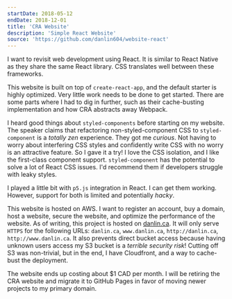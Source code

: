```yaml
---
startDate: 2018-05-12
endDate: 2018-12-01
title: 'CRA Website'
description: 'Simple React Website'
source: 'https://github.com/danlin604/website-react'
---
```


I want to revisit web development using React. It is similar to React Native as they share the same React library. CSS translates well between these frameworks.

This website is built on top of `create-react-app`, and the default starter is highly optimized. Very little work needs to be done to get started. There are some parts where I had to dig in further, such as their cache-busting implementation and how CRA abstracts away Webpack.

I heard good things about `styled-components` before starting on my website. The speaker claims that refactoring non-styled-component CSS to `styled-component` is a _totally zen_ experience. They got me _curious_. Not having to worry about interfering CSS styles and confidently write CSS with no worry is an attractive feature. So I gave it a try! I love the CSS isolation, and I like the first-class component support. `styled-component` has the potential to solve a lot of React CSS issues. I'd recommend them if developers struggle with leaky styles.

I played a little bit with `p5.js` integration in React. I can get them working. However, support for both is limited and potentially _hacky_.

This website is hosted on AWS. I want to register an account, buy a domain, host a website, secure the website, and optimize the performance of the website. As of writing, this project is hosted on [danlin.ca](https://danlin.ca). It will only serve `HTTPS` for the following URLs: `danlin.ca`, `www.danlin.ca`, `http://danlin.ca`, `http://www.danlin.ca`. It also prevents direct bucket access because having unknown users access my S3 bucket is a _terrible security risk_! Cutting off S3 was non-trivial, but in the end, I have Cloudfront, and a way to cache-bust the deployment.

The website ends up costing about \$1 CAD per month. I will be retiring the CRA website and migrate it to GitHub Pages in favor of moving newer projects to my primary domain.
